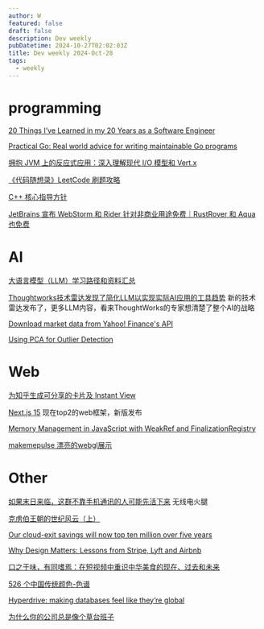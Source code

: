 ```yaml
---
author: W
featured: false
draft: false
description: Dev weekly
pubDatetime: 2024-10-27T02:02:03Z
title: Dev weekly 2024-Oct-28
tags:
  - weekly
---
```


# programming

[20 Things I’ve Learned in my 20 Years as a Software Engineer](https://www.simplethread.com/20-things-ive-learned-in-my-20-years-as-a-software-engineer/)

[Practical Go: Real world advice for writing maintainable Go programs](https://dave.cheney.net/practical-go/presentations/qcon-china.html)

[拥抱 JVM 上的反应式应用：深入理解现代 I/O 模型和 Vert.x](https://www.infoq.cn/article/Cs1QzZ7BZj74lUdRxXDT)

[《代码随想录》LeetCode 刷题攻略](https://github.com/youngyangyang04/leetcode-master)

[C++ 核心指导方针](https://github.com/lynnboy/CppCoreGuidelines-zh-CN/blob/master/CppCoreGuidelines-zh-CN.md)

[JetBrains 宣布 WebStorm 和 Rider 针对非商业用途免费｜RustRover 和 Aqua 也免费](https://www.appinn.com//jetbrains-webstorm-rider)

# AI

[大语言模型（LLM）学习路径和资料汇总](https://github.com/ninehills/blog/issues/97)

[Thoughtworks技术雷达发现了简化LLM以实现实际AI应用的工具趋势](https://mp.weixin.qq.com/s?__biz=MjM5MjY3OTgwMA%3D%3D&abtest_cookie=AAACAA%3D%3D&ascene=56&chksm=bcac331f9202823b41f0f1473d34aba956b94b8baec4248243c6ddb0b6fb56a56d168e1e65d7&clicktime=1729742433&countrycode=CN&devicetype=android-34&enterid=1729742433&exportkey=n_ChQIAhIQiF%2BvhjfI7xkMQMPsOcNxuRLjAQIE97dBBAEAAAAAAPf2Ogi857QAAAAOpnltbLcz9gKNyK89dVj0KXPn7yQX90szIGMgADwcgNalCTMj6WSg7Vjd9qXWgkL2TnO7gRRg8faT9sW8vgZbbG7CqlvYoBLDCMXY5GOIrjFwX2EoRvgA7EZgsA0xcI96ZIDFcLey9dBmZFBxnprDPUitL7B06jHADXJ2%2BsBVmZuAc52VBU5D4MVpHRqcbHaRgPoH6Ew3sfkSMb4DVW%2B9OJr4G0p4d13E05q51QAwhdbN0vFTH6Usc5bLk4ACW%2Ff3IYjWfUJS83t7MKUt&fasttmpl_flag=0&fasttmpl_fullversion=7439798-zh_CN-zip&fasttmpl_type=0&finder_biz_enter_id=4&flutter_pos=3&idx=1&lang=zh_CN&mid=2652488013&nettype=WIFI&pass_ticket=yAtckzu5iBkr%2BJpyPhw2SNLzjP5hHhEoSveRmA1Xbj0ecptn4CQLLCPTUPSpyoW%2F&ranksessionid=1729742380&realreporttime=1729742433420&scene=90&session_us=gh_07db88683e6c&sessionid=1729742408&sn=aa0c2fdf42c87f2f32dfb69ea8caf7f5&subscene=93&utm_source=pocket_shared&version=28003536&wx_header=3&xtrack=1) 新的技术雷达发布了，更多LLM内容，看来ThoughtWorks的专家想清楚了整个AI的战略

[Download market data from Yahoo! Finance's API](https://github.com/ranaroussi/yfinance)

[Using PCA for Outlier Detection](https://towardsdatascience.com/using-pca-for-outlier-detection-afecab4d2b78)

# Web

[为知乎生成可分享的卡片及 Instant View](https://github.com/frostming/fxzhihu)

[Next.js 15](https://nextjs.org/blog/next-15) 现在top2的web框架，新版发布

[Memory Management in JavaScript with WeakRef and FinalizationRegistry](https://jsdev.space/memory-management-js/)

[makemepulse 漂亮的webgl展示](https://2019.makemepulse.com/)

# Other

[如果末日来临，这群不靠手机通讯的人可能先活下来](https://mp.weixin.qq.com/s?__biz=MjgzMTAwODI0MA%3D%3D&abtest_cookie=AAACAA%3D%3D&ascene=56&chksm=9a34cdb3396d8f0e1e33499ab74d7dbacb5a6fdffd253491e9c7dc6d070bc9408dfeba3b5153&clicktime=1729324782&countrycode=CN&devicetype=android-34&enterid=1729324782&exportkey=n_ChQIAhIQ5rluZP3FWtFpGABkebV1%2BRLhAQIE97dBBAEAAAAAAF%2FtLksoKSAAAAAOpnltbLcz9gKNyK89dVj08p11bkR%2BQzBP1kk8bHro7vec13cnkODiSaGEgJqObB96Ow%2F%2B59o5xrsjDkK5oYXHA7ipJylVk9lPDj67BxbEyQXifbBjp7SG1PDnnH%2FhpOdn3Xb%2F%2FWCEigqcaaPf7bxbnXty0HabsQAcbAlAfEXz1%2B0lYU9fTgEPn0s6KVFi4CC7IyNi0Pq6s2%2B9UpIz6IThnlX4gAUScf2AKqOyH4CxYtnj1XlsyhuCu7dmKbfB201NO2jCUZYHuykFlw%3D%3D&fasttmpl_flag=0&fasttmpl_fullversion=7432307-zh_CN-zip&fasttmpl_type=0&finder_biz_enter_id=4&flutter_pos=1&idx=1&lang=zh_CN&mid=2652375174&nettype=WIFI&pass_ticket=kCesj60PFPK03gJCW27MqVKPa5%2B4u0%2FVrnEK4KpdOY9%2BqRQFwO4pCGKNGi8Dlnpo&ranksessionid=1729324372&realreporttime=1729324782282&scene=90&sessionid=1729324379&sn=e7a3df5fe480f943bb812c384740e9bf&subscene=93&utm_source=pocket_shared&version=28003533&wx_header=3&xtrack=1) 无线电火腿

[克虏伯王朝的世纪风云（上）](https://mp.weixin.qq.com/s?__biz=MzA5NzIwNTkzMw%3D%3D&abtest_cookie=AAACAA%3D%3D&ascene=3&chksm=8a2780bc2dc3340831f30096327e758e0cc17b9d585685ed2ad480fe2bd23c15cebdc59b00a3&clicktime=1729333020&countrycode=CN&devicetype=android-34&enterid=1729333020&exportkey=n_ChQIAhIQqOyzUhJ5p5wOzgeyWcqtzBLjAQIE97dBBAEAAAAAAFPqDM4YU10AAAAOpnltbLcz9gKNyK89dVj0p3%2BP8vKnerLH6i1rvv%2BMo1gj0wBosNY3SrRPdVIqSc0d43DDT6j4RyWBtc716aN5nQA3HNn4Fey30Gtmx4Uv4wa511gjqJZEZnBWrP%2B1iVSGy3I8rWwj0qzAii3OaBK1KdSLk4zeak3r9aBGNhIwY0YgHUCjRhkJZ38qqea3nK7a2ECYx9Ypbzx2xIFEfRmiKmYPnKKw3DXzQ3dKMa%2BqbEzzm3l88QszJGJSHfyEd2V3cG%2BdwS56boFixd1F&fasttmpl_flag=0&fasttmpl_fullversion=7432307-zh_CN-zip&fasttmpl_type=0&idx=1&lang=zh_CN&mid=2651131398&nettype=WIFI&pass_ticket=X3QsFduSr9wSFtNFfoXqsTWn%2BzDVBpQZDGXztoopsWVOD1iauKK%2B2O6Kb0EYnsRt&realreporttime=1729333020378&scene=126&session_us=gh_a073f1894654&sessionid=1729332178&sn=b1a7b710fb1bdb00cdb355a71ca7b8ad&subscene=10000&utm_source=pocket_shared&version=28003533&wx_header=3)

[Our cloud-exit savings will now top ten million over five years](https://world.hey.com/dhh/our-cloud-exit-savings-will-now-top-ten-million-over-five-years-c7d9b5bd)

[Why Design Matters: Lessons from Stripe, Lyft and Airbnb](https://www.youtube.com/watch?v=CKfERe55CeA)

[口之于味，有同嗜焉：在短视频中重识中华美食的现在、过去和未来](https://sspai.com/post/92654)

[526 个中国传统颜色-色谱](https://www.figma.com/community/file/1063024145039495423/526)

[Hyperdrive: making databases feel like they’re global](https://blog.cloudflare.com/hyperdrive-making-regional-databases-feel-distributed/)

[为什么你的公司总是像个草台班子](https://mp.weixin.qq.com/s?__biz=MjM5NjM5MjQ4MQ%3D%3D&abtest_cookie=AAACAA%3D%3D&ascene=56&chksm=bcca1d45a082d8b49cf49c794536b6c14cb07225727b6a10e287db2ea1bb0e7f42b1cba2b278&clicktime=1729236182&countrycode=CN&devicetype=android-34&enterid=1729236182&exportkey=n_ChQIAhIQIULnroRCU7oiba4DkjdRHRLjAQIE97dBBAEAAAAAAKR3F43eR94AAAAOpnltbLcz9gKNyK89dVj0Mu%2FZacRKxlPHqMLxvg1%2FPee1DugsWPlcYl7aBqcSZgeR4WmZU%2Fx%2BDU7eXVl41mTWWihvYP8%2FspjpOnx1BwWg35zSgO6uiIUgofpnAllbVtd494L2gzYZ7Iw2n4qTh5TZiCf5UX1GBQvOnUWkJD0ikTWEv%2BmxbJXhgvCd2lkH8rQYdHQw6sw%2Bkb2iEff8CTX6al%2BP3JD7%2FFlRCZ5KovdPbH05eCd%2B2TuTiiJaKGoG3m2QNuoIkKbVdhfWxgUD&fasttmpl_flag=0&fasttmpl_fullversion=7432022-zh_CN-zip&fasttmpl_type=0&finder_biz_enter_id=4&flutter_pos=38&idx=1&lang=zh_CN&mid=2651752647&nettype=3gnet&pass_ticket=NzZqFMLnnwkDe2vNhO7%2BG%2Fh%2BYtG04e3b%2BzL59T%2BfNO2C1HAYpPpj%2Bubgz8IeqEzR&ranksessionid=1729235704&realreporttime=1729236182131&scene=90&session_us=gh_cc764ea0efaa&sessionid=1729235711&sn=65b7564790230f85b78124ddcd3a971e&subscene=93&utm_source=pocket_shared&version=28003533&wx_header=3&xtrack=1)

[]()

[]()

[]()

[]()

[]()

[]()

[]()

[]()

[]()

[]()

[]()

[]()

[]()

[]()

[]()

[]()

[]()

[]()

[]()

[]()

[]()

[]()

[]()

[]()

[]()

[]()

[]()

[]()

[]()

[]()

[]()

[]()

[]()

[]()

[]()

[]()

[]()

[]()

[]()

[]()

[]()

[]()

[]()

[]()

[]()

[]()

[]()

[]()

[]()

[]()

[]()

[]()

[]()

[]()

[]()

[]()

[]()

[]()

[]()

[]()

[]()

[]()

[]()

[]()

[]()

[]()

[]()

[]()

[]()

[]()

[]()

[]()

[]()

[]()

[]()

[]()

[]()

[]()

[]()

[]()

[]()

[]()

[]()

[]()

[]()

[]()

[]()

[]()

[]()

[]()

[]()

[]()

[]()

[]()

[]()

[]()

[]()

[]()

[]()

[]()

[]()

[]()

[]()

[]()

[]()

[]()

[]()

[]()

[]()

[]()

[]()

[]()

[]()

[]()

[]()

[]()

[]()

[]()

[]()

[]()

[]()

[]()

[]()

[]()

[]()

[]()

[]()

[]()

[]()

[]()

[]()

[]()

[]()

[]()

[]()

[]()

[]()

[]()

[]()

[]()

[]()

[]()

[]()

[]()

[]()

[]()

[]()

[]()

[]()

[]()

[]()

[]()

[]()

[]()

[]()

[]()

[]()

[]()

[]()

[]()

[]()

[]()

[]()

[]()

[]()

[]()

[]()

[]()

[]()

[]()

[]()

[]()

[]()

[]()

[]()

[]()

[]()

[]()

[]()

[]()

[]()

[]()

[]()

[]()

[]()

[]()

[]()

[]()

[]()

[]()

[]()

[]()

[]()

[]()

[]()

[]()

[]()

[]()

[]()

[]()

[]()

[]()

[]()

[]()

[]()

[]()

[]()

[]()

[]()

[]()

[]()

[]()

[]()

[]()

[]()

[]()

[]()

[]()

[]()

[]()

[]()

[]()

[]()

[]()

[]()

[]()

[]()

[]()

[]()

[]()

[]()

[]()

[]()

[]()

[]()

[]()

[]()

[]()

[]()

[]()

[]()

[]()

[]()

[]()

[]()

[]()

[]()

[]()

